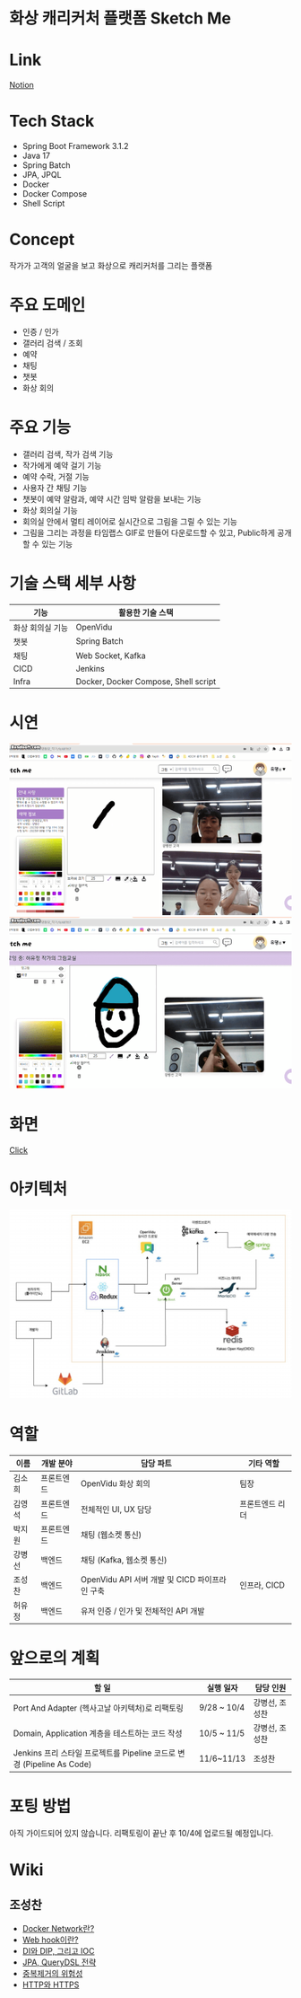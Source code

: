 # 화상 캐리커처 플랫폼 Sketch Me
# Link
[Notion](https://www.notion.so/0f2e0b26976d46ad97065bbc6050cd99?pvs=21)

# Tech Stack
- Spring Boot Framework 3.1.2
- Java 17
- Spring Batch 
- JPA, JPQL
- Docker 
- Docker Compose
- Shell Script

# Concept
작가가 고객의 얼굴을 보고 화상으로 캐리커처를 그리는 플랫폼

# 주요 도메인 
- 인증 / 인가
- 갤러리 검색 / 조회 
- 예약 
- 채팅 
- 챗봇
- 화상 회의

# 주요 기능 
- 갤러리 검색, 작가 검색 기능
- 작가에게 예약 걸기 기능
- 예약 수락, 거절 기능
- 사용자 간 채팅 기능
- 챗봇이 예약 알람과, 예약 시간 임박 알람을 보내는 기능 
- 화상 회의실 기능
- 회의실 안에서 멀티 레이어로 실시간으로 그림을 그릴 수 있는 기능
- 그림을 그리는 과정을 타임랩스 GIF로 만들어 다운로드할 수 있고, Public하게 공개할 수 있는 기능

# 기술 스택 세부 사항
| 기능             | 활용한 기술 스택       |
| ---------------- | ---------------------- |
| 화상 회의실 기능 | OpenVidu |
| 챗봇             | Spring Batch           |
| 채팅             | Web Socket, Kafka      |
| CICD             | Jenkins                |
| Infra            | Docker, Docker Compose, Shell script                       |

# 시연
![](attachments/스케치1.gif)
![](attachments/스케치2.gif)

# 화면
[Click](화면.md)

# 아키텍처
![](attachments/Pasted%20image%2020230921004011.png)

# 역할
| 이름   | 개발 분야  | 담당 파트                                      |      기타 역할           |
| ------ | ---------- | ---------------------------------------------- | --------------- |
| 김소희 | 프론트엔드 | OpenVidu 화상 회의                             | 팀장            |
| 김영석 | 프론트엔드 | 전체적인 UI, UX 담당                           | 프론트엔드 리더 |
| 박지원 | 프론트엔드 | 채팅 (웹소켓 통신)                             |                 |
| 강병선 | 백엔드     | 채팅 (Kafka, 웹소켓 통신)                      |                 |
| 조성찬 | 백엔드     | OpenVidu API 서버 개발 및 CICD 파이프라인 구축 |인프라, CICD                 |
| 허유정 | 백엔드     | 유저 인증 / 인가 및 전체적인 API 개발          |                 |

# 앞으로의 계획
| 할 일                                                                  | 실행 일자   | 담당 인원      |
| ---------------------------------------------------------------------- | ----------- | -------------- |
| Port And Adapter (헥사고날 아키텍처)로 리팩토링                        | 9/28 ~ 10/4 | 강병선, 조성찬 |
| Domain, Application 계층을 테스트하는 코드 작성                        | 10/5 ~ 11/5 | 강병선, 조성찬 |
| Jenkins 프리 스타일 프로젝트를 Pipeline 코드로 변경 (Pipeline As Code) | 11/6~11/13  | 조성찬               |



# 포팅 방법
아직 가이드되어 있지 않습니다. 리팩토링이 끝난 후 10/4에 업로드될 예정입니다.

# Wiki
## 조성찬
- [Docker Network란?](https://seongchancho.notion.site/Docker-network-67abcbd04cc94911b3256340dfb060e5?pvs=4)
- [Web hook이란?](https://seongchancho.notion.site/Webhook-9120444731534229baf3980c51906e79?pvs=4)
- [DI와 DIP, 그리고 IOC](https://seongchancho.notion.site/DI-IOC-DIP-6fdfee5909d0455cb48b61bba21351e4?pvs=4)
- [JPA, QueryDSL 전략](https://seongchancho.notion.site/JPA-QueryDSL-d5237afe4558469db1f74e6fe0fc834e?pvs=4)
- [중복제거의 위험성](https://seongchancho.notion.site/12cca9620d85451d9dfb11b63a8fd1e3?pvs=4)
- [HTTP와 HTTPS](https://seongchancho.notion.site/HTTP-HTTPS-89e459042c7443578aabe18e87e3cdfb?pvs=4)


